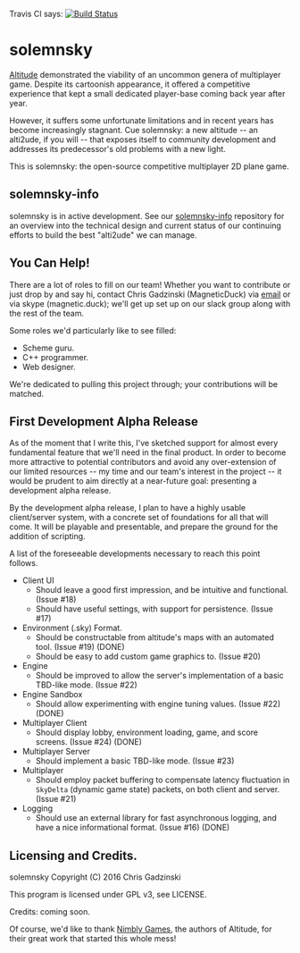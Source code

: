 Travis CI says: [![Build Status](https://travis-ci.org/solemnsky/solemnsky.svg?branch=master)](https://travis-ci.org/solemnsky/solemnsky)

# solemnsky
 
[Altitude](http://altitudegame.com) demonstrated the viability of an uncommon genera 
 of multiplayer game. Despite its cartoonish appearance, it offered a competitive 
 experience that kept a small dedicated player-base coming back year after year.

However, it suffers some unfortunate limitations and in recent years has become
 increasingly stagnant. Cue solemnsky: a new altitude -- an alti2ude, if you will -- that 
 exposes itself to community development and addresses its predecessor's old problems with 
 a new light.

This is solemnsky: the open-source competitive multiplayer 2D plane game.

## solemnsky-info

solemnsky is in active development. See our [solemnsky-info](https://github.com/solemnsky/solemnsky-info) repository for an overview into the technical design and current status of our continuing efforts to build the best "alti2ude" we can manage.

## You Can Help!

There are a lot of roles to fill on our team! Whether you want to contribute or just 
 drop by and say hi, contact Chris Gadzinski (MagneticDuck) via 
 [email](mailto:zenmags@gmail.com) or via skype (magnetic.duck); we'll get up set up
 on our slack group along with the rest of the team.

Some roles we'd particularly like to see filled:
 * Scheme guru.
 * C++ programmer.
 * Web designer.

We're dedicated to pulling this project through; your contributions will be matched.

## First Development Alpha Release

As of the moment that I write this, I've sketched support for almost every fundamental feature that we'll need in the final product. In order to become more attractive to potential contributors and avoid any over-extension of our limited resources -- my time and our team's interest in the project -- it would be prudent to aim directly at a near-future goal: presenting a development alpha release.

By the development alpha release, I plan to have a highly usable client/server system, with a concrete set of foundations for all that will come. It will be playable and presentable, and prepare the ground for the addition of scripting.

A list of the foreseeable developments necessary to reach this point follows.

* Client UI 
  * Should leave a good first impression, and be intuitive and functional. (Issue #18)
  * Should have useful settings, with support for persistence. (Issue #17)
* Environment (.sky) Format. 
  * Should be constructable from altitude's maps with an automated tool. (Issue #19) (DONE)
  * Should be easy to add custom game graphics to. (Issue #20)
* Engine 
  * Should be improved to allow the server's implementation of a basic TBD-like mode. (Issue #22)
* Engine Sandbox 
  * Should allow experimenting with engine tuning values. (Issue #22) (DONE)
* Multiplayer Client 
  * Should display lobby, environment loading, game, and score screens. (Issue #24) (DONE)
* Multiplayer Server 
  * Should implement a basic TBD-like mode. (Issue #23)
* Multiplayer 
  * Should employ packet buffering to compensate latency fluctuation in `SkyDelta` (dynamic game state) packets, on both client and server. (Issue #21)
* Logging
  * Should use an external library for fast asynchronous logging, and have a nice informational format. (Issue #16) (DONE)

## Licensing and Credits.

solemnsky  Copyright (C) 2016 Chris Gadzinski

This program is licensed under GPL v3, see LICENSE.

Credits: coming soon.

Of course, we'd like to thank [Nimbly Games](http://nimblygames.com), the authors of
 Altitude, for their great work that started this whole mess!

